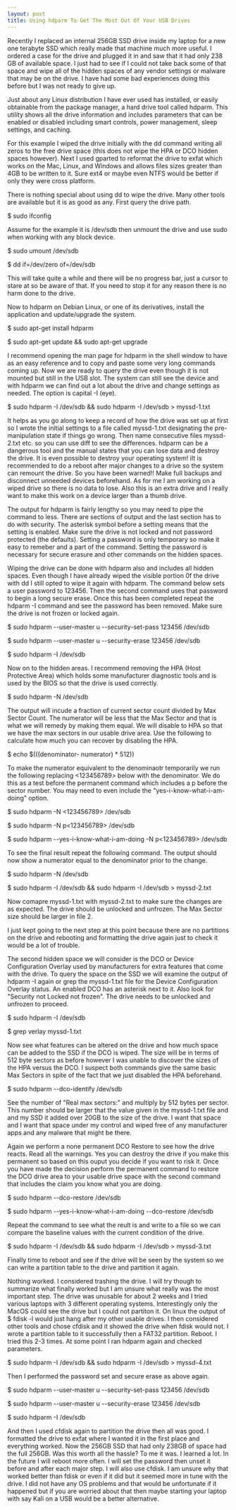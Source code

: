 ```yaml
---
layout: post
title: Using hdparm To Get The Most Out Of Your USB Drives
---
```


Recently I replaced an internal 256GB SSD drive inside my laptop for a new one terabyte SSD which really made that machine much more useful. I ordered a case for the drive and plugged it in and saw that it had only 238 GB of available space. I just had to see if I could not take back some of that space and wipe all of the hidden spaces of any vendor settings or malware that may be on the drive. I have had some bad experiences doing this before but I was not ready to give up.

Just about any Linux distribution I have ever used has installed, or easily obtainable from the package manager, a hard drive tool called hdparm. This utility shows all the drive information and includes parameters that can be enabled or disabled including smart controls, power management, sleep settings, and caching.

For this example I wiped the drive initially with the dd command writing all zeros to the free drive space (this does not wipe the HPA or DCO hidden spaces however). Next I used gparted to reformat the drive to exfat which works on the Mac, Linux, and Windows and allows files sizes greater than 4GB to be written to it. Sure ext4 or maybe even NTFS would be better if only they were cross platform.

There is nothing special about using dd to wipe the drive. Many other tools are available but it is as good as any. First query the drive path.

$ sudo ifconfig

Assume for the example it is /dev/sdb then unmount the drive and use sudo when working with any block device.

$ sudo umount /dev/sdb

$ dd if=/dev/zero of=/dev/sdb

This will take quite a while and there will be no progress bar, just a cursor to stare at so be aware of that. If you need to stop it for any reason there is no harm done to the drive.

Now to hdparm on Debian Linux, or one of its derivatives, install the application and update/upgrade the system.

$ sudo apt-get install hdparm

$ sudo apt-get update && sudo apt-get upgrade

I recommend opening the man page for hdparm in the shell window to have as an easy reference and to copy and paste some very long commands coming up. Now we are ready to query the drive even though it is not mounted but still in the USB slot. The system can still see the device and with hdparm we can find out a lot about the drive and change settings as needed. The option is capital -I (eye).

$ sudo hdparm -I /dev/sdb && sudo hdparm -I /dev/sdb > myssd-1.txt

It helps as you go along to keep a record of how the drive was set up at first so I wrote the initial settings to a file called myssd-1.txt designating the pre-manipulation state if things go wrong. Then name consecutive files myssd-2.txt etc. so you can use diff to see the differences. hdparm can be a dangerous tool and the manual states that you can lose data and destroy the drive. It is even possible to destroy your operating system! iIt is recommended to do a reboot after major changes to a drive so the system can remount the drive. So you have been warned!! Make full backups and disconnect unneeded devices beforehand. As for me I am working on a wiped drive so there is no data to lose. Also this is an extra drive and I really want to make this work on a device larger than a thumb drive.

The output for hdparm is fairly lengthy so you may need to pipe the command to less. There are sections of output and the last section has to do with security. The asterisk symbol before a setting means that the setting is enabled. Make sure the drive is not locked and not password protected (the defaults). Setting a password is only temporary so make it easy to remeber and a part of the command. Setting the password is necessary for secure erasure and other commands on the hidden spaces.

Wiping the drive can be done with hdparm also and includes all hidden spaces. Even though I have already wiped the visible portion 0f the drive with dd I still opted to wipe it again with hdparm. The command below sets a user password to 123456. Then the second command uses that password to begin a long secure erase. Once this has been completed repeat the hdparm -I command and see the password has been removed. Make sure the drive is not frozen or locked again.

$ sudo hdparm --user-master u --security-set-pass 123456 /dev/sdb

$ sudo hdparm --user-master u --security-erase 123456 /dev/sdb

$ sudo hdparm -I /dev/sdb

Now on to the hidden areas. I recommend removing the HPA (Host Protective Area) which holds some manufacturer diagnostic tools and is used by the BIOS so that the drive is used correctly.

$ sudo hdparm -N /dev/sdb

The output will incude a fraction of current sector count divided by Max Sector Count. The numerator will be less that the Max Sector and that is what we will remedy by making them equal. We will disable to HPA so that we have the max sectors in our usable drive area. Use the following to calculate how much you can recover by disabling the HPA.

$ echo $(((denominator- numerator) * 512))

To make the numerator equivalent to the denominaotr temporarily we run the following replacing <123456789> below with the denominator. We do this as a test before the permanent command which includes a p before the sector number. You may need to even include the "yes-i-know-what-i-am-doing" option. 

$ sudo hdparm -N <123456789> /dev/sdb

$ sudo hdparm -N p<123456789> /dev/sdb

$ sudo hdparm --yes-i-know-what-i-am-doing -N p<123456789> /dev/sdb

To see the final result repeat the following command. The output should now show a numerator equal to the denominator prior to the change.

$ sudo hdparm -N /dev/sdb

$ sudo hdparm -I /dev/sdb && sudo hdparm -I /dev/sdb > myssd-2.txt

Now comapre myssd-1.txt with myssd-2.txt to make sure the changes are as expected. The drive should be unlocked and unfrozen. The Max Sector size should be larger in file 2.

I just kept going to the next step at this point because there are no partitions on the drive and rebooting and formatting the drive again just to check it would be a lot of trouble.

The second hidden space we will consider is the DCO or Device Configuration Overlay used by manufacturers for extra features that come with the drive. To query the space on the SSD we will examine the output of hdparm -I again or grep the myssd-1.txt file for the Device Configuration Overlay status. An enabled DCO has an asterisk next to it. Also look for "Security not Locked not frozen". The drive needs to be unlocked and unfrozen to proceed.

$ sudo hdparm -I /dev/sdb

$ grep verlay myssd-1.txt

Now see what features can be altered on the drive and how much space can be added to the SSD if the DCO is wiped. The size will be in terms of 512 byte sectors as before however I was unable to discover the sizes of the HPA versus the DCO. I suspect both commands give the same basic Max Sectors in spite of the fact that we just disabled the HPA beforehand.

$ sudo hdparm --dco-identify /dev/sdb

See the number of "Real max sectors:" and multiply by 512 bytes per sector. This number should be larger that the value given in the myssd-1.txt file and and my SSD it added over 20GB to the size of the drive. I want that space and I want that space under my control and wiped free of any manufacturer apps and any malware that might be there.

Again we perform a none permanent DCO Restore to see how the drive reacts. Read all the warnings. Yes you can destroy the drive if you make this permanent so based on this ouput you decide if you want to risk it. Once you have made the decision perform the permanent command to restore the DCO drive area to your usable drive space with the second command that includes the claim you know what you are doing.

$ sudo hdparm --dco-restore /dev/sdb

$ sudo hdparm --yes-i-know-what-i-am-doing --dco-restore /dev/sdb

Repeat the command to see what the reult is and write to a file so we can compare the baseline values with the current condition of the drive.

$ sudo hdparm -I /dev/sdb && sudo hdparm -I /dev/sdb > myssd-3.txt

Finally time to reboot and see if the drive will be seen by the system so we can write a partition table to the drive and partition it again.

Nothing worked. I considered trashing the drive. I will try though to summarize what finally worked but I am unsure what really was the most important step. The drive was unusable for about 2 weeks and I tried various laptops with 3 different operating systems. Interestingly only the MacOS could see the drive but I could not partiton it. On linux the output of $ fdisk -l would just hang after my other usable drives. I then considered other tools and chose cfdisk and it showed the drive when fdisk would not. I wrote a partition table to it successfully then a FAT32 partition. Reboot. I tried this 2-3 times. At some point I ran hdparm again and checked parameters.

$ sudo hdparm -I /dev/sdb && sudo hdparm -I /dev/sdb > myssd-4.txt

Then I performed the password set and secure erase as above again.

$ sudo hdparm --user-master u --security-set-pass 123456 /dev/sdb

$ sudo hdparm --user-master u --security-erase 123456 /dev/sdb

$ sudo hdparm -I /dev/sdb

And then I used cfdisk again to partition the drive then all was good. I formatted the drive to exfat where I wanted it in the first place and everything worked. Now the 256GB SSD that had only 238GB of space had the full 256GB. Was this worth all the hassle? To me it was. I learned a lot. In the future I will reboot more often. I will set the password then unset it before and after each major step. I will also use cfdisk. I am unsure why that worked better than fdisk or even if it did but it seemed more in tune with the drive. I did not have any OS problems and that would be unfortunate if it happened but if you are worried about that then maybe starting your laptop with say Kali on a USB would be a better alternative.
